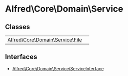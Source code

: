 
                                                                                                                                            
    
# Alfred\Core\Domain\Service



## Classes
| | |
| --- | --- |
| [Alfred\Core\Domain\Service\File](../../../Alfred/Core/Domain/Service/File.md) |  |


## Interfaces
- [Alfred\Core\Domain\Service\ServiceInterface](../../../Alfred/Core/Domain/Service/ServiceInterface.md)




                                                                                                                                                                                                                                                                                                                                                                                                            
    
                                                                                                                                                                                                                                                                             
                